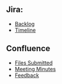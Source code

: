 ## Jira: 
<ul>
  <li> <a href='https://2024-2nd-gp08.atlassian.net/jira/software/projects/GP2024/boards/1/backlog?atlOrigin=eyJpIjoiZGZkMDk1MDJjY2Y0NDRmMzhhZTlmNTk0ZWFlZmRmMGIiLCJwIjoiaiJ9'>Backlog</a></li>
  <li> <a href='https://2024-2nd-gp08.atlassian.net/jira/software/projects/GP2024/boards/1/timeline?shared=&atlOrigin=eyJpIjoiMmUyYTVhYTk0YWJmNGY2NWJkMDViMTM4OTM4M2FiN2YiLCJwIjoiaiJ9'>Timeline</a></li>
</ul>

## Confluence 
<ul>
  <li> <a href='https://2024-2nd-gp08.atlassian.net/l/cp/kpujrY1v'>Files Submitted</a></li>
  <li> <a href='https://2024-2nd-gp08.atlassian.net/l/cp/vAuR1EB0'>Meeting Minutes</a></li>
  <li> <a href='https://2024-2nd-gp08.atlassian.net/l/cp/XQ0SKd9B'>Feedback</a></li>
</ul>
